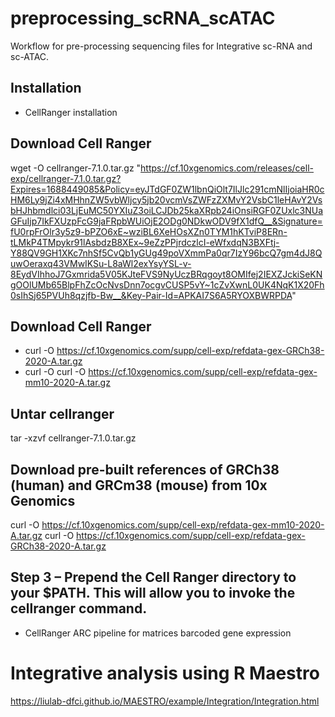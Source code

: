 <!-- GETTING STARTED -->

# preprocessing_scRNA_scATAC
Workflow for pre-processing sequencing files for Integrative sc-RNA and sc-ATAC.

## Installation
- CellRanger installation
  
## Download Cell Ranger
wget -O cellranger-7.1.0.tar.gz "https://cf.10xgenomics.com/releases/cell-exp/cellranger-7.1.0.tar.gz?Expires=1688449085&Policy=eyJTdGF0ZW1lbnQiOlt7IlJlc291cmNlIjoiaHR0cHM6Ly9jZi4xMHhnZW5vbWljcy5jb20vcmVsZWFzZXMvY2VsbC1leHAvY2VsbHJhbmdlci03LjEuMC50YXIuZ3oiLCJDb25kaXRpb24iOnsiRGF0ZUxlc3NUaGFuIjp7IkFXUzpFcG9jaFRpbWUiOjE2ODg0NDkwODV9fX1dfQ__&Signature=fU0rpFrOlr3y5z9-bPZO6xE~wziBL6XeHOsXZn0TYM1hKTviP8ERn-tLMkP4TMpykr91lAsbdzB8XEx~9eZzPPjrdczlcI-eWfxdqN3BXFtj-Y88QV9GH1XKc7nhSf5CvQb1yGUg49poVXmmPa0qr7IzY96bcQ7gm4dJ8QuwOeraxq43VMwIKSu-L8aWl2exYsyYSL-v-8EydVIhhoJ7Gxmrida5V05KJteFVS9NyUczBRqgoyt8OMIfej2IEXZJckiSeKNgOOlUMb65BlpFhZcOcNvsDnn7ocgvCUSP5vY~1cZvXwnL0UK4NqK1X20Fh0sIhSj65PVUh8qzjfb-Bw__&Key-Pair-Id=APKAI7S6A5RYOXBWRPDA"

## Download Cell Ranger
- curl -O https://cf.10xgenomics.com/supp/cell-exp/refdata-gex-GRCh38-2020-A.tar.gz
- curl -O curl -O https://cf.10xgenomics.com/supp/cell-exp/refdata-gex-mm10-2020-A.tar.gz 

## Untar cellranger
tar -xzvf cellranger-7.1.0.tar.gz

## Download pre-built references of GRCh38 (human) and GRCm38 (mouse) from 10x Genomics
curl -O https://cf.10xgenomics.com/supp/cell-exp/refdata-gex-mm10-2020-A.tar.gz
curl -O https://cf.10xgenomics.com/supp/cell-exp/refdata-gex-GRCh38-2020-A.tar.gz

## Step 3 – Prepend the Cell Ranger directory to your $PATH. This will allow you to invoke the cellranger command.

* CellRanger ARC pipeline for matrices barcoded gene expression














# Integrative analysis using R Maestro 
https://liulab-dfci.github.io/MAESTRO/example/Integration/Integration.html
